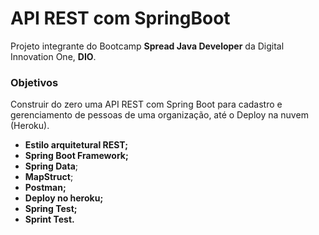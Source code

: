 # API REST com SpringBoot

Projeto integrante do Bootcamp **Spread Java Developer** da Digital Innovation One, **DIO**.

### Objetivos
Construir do zero uma API REST com Spring Boot para cadastro e gerenciamento de pessoas de uma organização, até o Deploy na nuvem (Heroku).

-   **Estilo arquitetural REST;**
-   **Spring Boot Framework;**
-   **Spring Data**;
-   **MapStruct**;
-   **Postman;**
-   **Deploy no heroku;**
-   **Spring Test;**
-   **Sprint Test.**